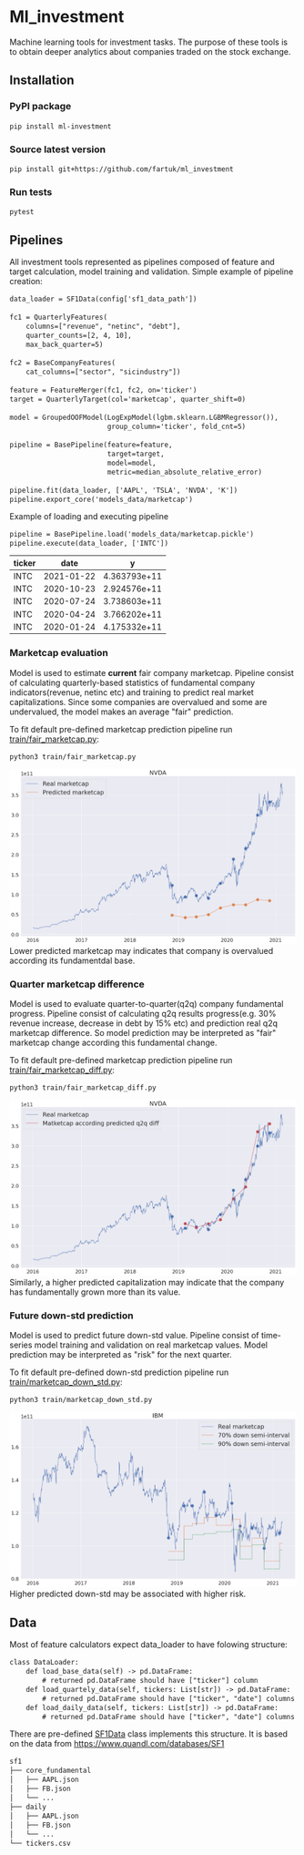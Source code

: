 
# Ml_investment
Machine learning tools for investment tasks. The purpose of these tools is to obtain deeper analytics about companies traded on the stock exchange.

## Installation
### PyPI package
```
pip install ml-investment
```
### Source latest version
```
pip install git+https://github.com/fartuk/ml_investment
```
### Run tests
```
pytest
```
## Pipelines
All investment tools represented as pipelines composed of feature and target calculation, model training and validation.
Simple example of pipeline creation:

```python3
data_loader = SF1Data(config['sf1_data_path'])

fc1 = QuarterlyFeatures(
    columns=["revenue", "netinc", "debt"],
    quarter_counts=[2, 4, 10],
    max_back_quarter=5)

fc2 = BaseCompanyFeatures(
    cat_columns=["sector", "sicindustry"])

feature = FeatureMerger(fc1, fc2, on='ticker')
target = QuarterlyTarget(col='marketcap', quarter_shift=0)

model = GroupedOOFModel(LogExpModel(lgbm.sklearn.LGBMRegressor()),
                        group_column='ticker', fold_cnt=5)

pipeline = BasePipeline(feature=feature, 
                        target=target, 
                        model=model, 
                        metric=median_absolute_relative_error)

pipeline.fit(data_loader, ['AAPL', 'TSLA', 'NVDA', 'K'])
pipeline.export_core('models_data/marketcap')
```

Example of loading and executing pipeline
```python3
pipeline = BasePipeline.load('models_data/marketcap.pickle')
pipeline.execute(data_loader, ['INTC'])
```
ticker | date | y 
--- | --- | --- 
INTC | 2021-01-22 | 4.363793e+11 
INTC | 2020-10-23 | 2.924576e+11
INTC | 2020-07-24 | 3.738603e+11
INTC | 2020-04-24 | 3.766202e+11 
INTC | 2020-01-24 | 4.175332e+11


### Marketcap evaluation
Model is used to estimate **current** fair company marketcap. 
Pipeline consist of calculating quarterly-based statistics of fundamental company indicators(revenue, netinc etc) and training to predict real market capitalizations. Since some companies are overvalued and some are undervalued, the model makes an average "fair" prediction.

To fit default pre-defined marketcap prediction pipeline run [train/fair_marketcap.py](train/fair_marketcap.py):
```properties
python3 train/fair_marketcap.py
```

![plot](./images/marketcap_prediction.png?raw=true "marketcap_prediction")
Lower predicted marketcap may indicates that company is overvalued according its fundamentdal base.



### Quarter marketcap difference
Model is used to evaluate quarter-to-quarter(q2q) company fundamental progress.
Pipeline consist of calculating q2q results progress(e.g. 30% revenue increase, decrease in debt by 15% etc) and prediction real q2q marketcap difference. So model prediction may be interpreted as "fair" marketcap change according this fundamental change.

To fit default pre-defined marketcap prediction pipeline run [train/fair_marketcap_diff.py](train/fair_marketcap_diff.py):
```properties
python3 train/fair_marketcap_diff.py
```

![plot](./images/marketcap_diff_prediction.png?raw=true "marketcap_prediction")
Similarly, a higher predicted capitalization may indicate that the company has fundamentally grown more than its value.



### Future down-std prediction
Model is used to predict future down-std value.
Pipeline consist of time-series model training and validation on real marketcap values. Model prediction may be interpreted as "risk" for the next quarter.

To fit default pre-defined down-std prediction pipeline run [train/marketcap_down_std.py](train/marketcap_down_std.py):
```properties
python3 train/marketcap_down_std.py
```

![plot](./images/marketcap_down_std_prediction.png?raw=true "marketcap_down_std_prediction")
Higher predicted down-std may be associated with higher risk.




## Data
Most of feature calculators expect data_loader to have folowing structure:
```python3
class DataLoader:
    def load_base_data(self) -> pd.DataFrame:
        # returned pd.DataFrame should have ["ticker"] column
    def load_quartely_data(self, tickers: List[str]) -> pd.DataFrame:
        # returned pd.DataFrame should have ["ticker", "date"] columns
    def load_daily_data(self, tickers: List[str]) -> pd.DataFrame:
        # returned pd.DataFrame should have ["ticker", "date"] columns
```
There are pre-defined [SF1Data](data.py#L11) class implements this structure.
It is based on the data from https://www.quandl.com/databases/SF1

    sf1
    ├── core_fundamental 
    │   ├── AAPL.json
    │   ├── FB.json
    │   └── ...
    ├── daily
    │   ├── AAPL.json
    │   ├── FB.json
    │   └── ...
    └── tickers.csv

